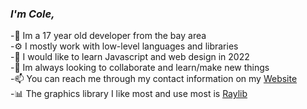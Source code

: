 ### ***I'm Cole,***

-🌊 Im a 17 year old developer from the bay area<br>
-⚙️ I mostly work with low-level languages and libraries<br>
-🤔 I would like to learn Javascript and web design in 2022<br>
-👯 Im always looking to collaborate and learn/make new things<br>
-📫 You can reach me through my contact information on my [Website](https://blur288.github.io/src/Contact.html)<br>
-📊 The graphics library I like most and use most is [Raylib](https://www.raylib.com/)<br>



<!--
**blur288/blur288** is a ✨ _special_ ✨ repository because its `README.md` (this file) appears on your GitHub profile.

Here are some ideas to get you started:

- 🔭 I’m currently working on ...
- 🌱 I’m currently learning ...
- 👯 I’m looking to collaborate on ...
- 🤔 I’m looking for help with ...
- 💬 Ask me about ...
- 📫 How to reach me: ...
- 😄 Pronouns: ...
- ⚡ Fun fact: ...
-->

